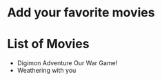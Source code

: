 # Add your favorite movies

# List of Movies
 - Digimon Adventure Our War Game!
 - Weathering with you

